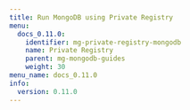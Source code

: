```yaml
---
title: Run MongoDB using Private Registry
menu:
  docs_0.11.0:
    identifier: mg-private-registry-mongodb
    name: Private Registry
    parent: mg-mongodb-guides
    weight: 30
menu_name: docs_0.11.0
info:
  version: 0.11.0
---
```


